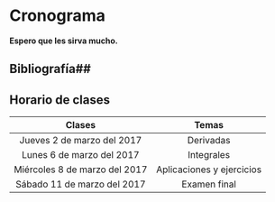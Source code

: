 # Cronograma

**Espero que les sirva mucho.**
## Bibliografía##<br />
## Horario de clases ##
| Clases                        |Temas                    |
| :----------------------------:|:-----------------------:|
| Jueves 2 de marzo del 2017    |Derivadas                | 
| Lunes 6 de marzo del 2017     |Integrales               | 
| Miércoles 8 de marzo del 2017 |Aplicaciones y ejercicios|
| Sábado 11 de marzo del 2017   |Examen final             |

